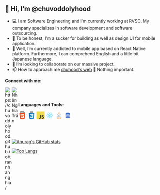 ## 👋 Hi, I’m @chuvoddolyhood
- 💻 I am Software Engineering and I'm currently working at RVSC. My company specializes in software development and software outsourcing.
- 👀 To be honest, I'm a sucker for building as well as design UI for mobile application.
- 🌱 Well, I’m currently addicted to mobile app based on React Native platform. Furthermore, I can comprehend English and a little bit Japanese language.
- 💞️ I’m looking to collaborate on our massive project.
- 📫 How to approach me <a href="https://chuvoddolyhood.github.io/trannhannghia/">chuhood's web</a> 🤣 Nothing important.

**Connect with me:**

[<img align="left" alt="https://chuvoddolyhood.github.io/trannhannghia/" width="22px" src="https://img.icons8.com/ultraviolet/22/000000/domain.png" />][website]
[<img align="left" alt="Nhân Nghĩa Trần" width="22px" src="https://img.icons8.com/color/22/000000/linkedin.png" />][linkedin]

<br />
<br />

**Languages and Tools:**

<code><img alt="HTML5" width="26px" src="https://raw.githubusercontent.com/github/explore/80688e429a7d4ef2fca1e82350fe8e3517d3494d/topics/html/html.png" /></code>
<code><img alt="CSS3" width="26px" src="https://raw.githubusercontent.com/github/explore/80688e429a7d4ef2fca1e82350fe8e3517d3494d/topics/css/css.png" /></code>
<code><img alt="JavaScript" width="26px" src="https://raw.githubusercontent.com/github/explore/80688e429a7d4ef2fca1e82350fe8e3517d3494d/topics/javascript/javascript.png" /></code>
<code><img alt="JavaScript" width="26px" src="https://raw.githubusercontent.com/github/explore/80688e429a7d4ef2fca1e82350fe8e3517d3494d/topics/react/react.png" /></code>
<code><img alt="Java" width="26px" src="https://raw.githubusercontent.com/github/explore/80688e429a7d4ef2fca1e82350fe8e3517d3494d/topics/java/java.png" /></code>
<code><img alt="Java" width="26px" src="https://raw.githubusercontent.com/github/explore/80688e429a7d4ef2fca1e82350fe8e3517d3494d/topics/sql/sql.png" /></code>

<br />
<br />

<!---
chuvoddolyhood/chuvoddolyhood is a ✨ special ✨ repository because its `README.md` (this file) appears on your GitHub profile.
You can click the Preview link to take a look at your changes.
--->
[![Anurag's GitHub stats](https://github-readme-stats.vercel.app/api?username=chuvoddolyhood&show_icons=true&theme=tokyonight)](https://github.com/anuraghazra/github-readme-stats)

[![Top Langs](https://github-readme-stats.vercel.app/api/top-langs/?username=chuvoddolyhood&layout=compact&theme=tokyonight)](https://github.com/anuraghazra/github-readme-stats)

[website]: https://chuvoddolyhood.github.io/trannhannghia/
[linkedin]: https://linkedin.com/in/trannhannghia2401
